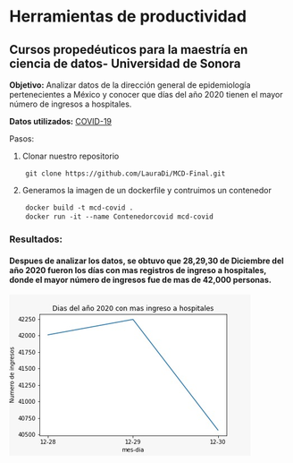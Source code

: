 # Herramientas de productividad
## Cursos propedéuticos para la maestría en ciencia de datos- Universidad de Sonora

**Objetivo:**
Analizar datos de la dirección general de epidemiología pertenecientes a México y conocer que días del año 2020 tienen el mayor número de ingresos a hospitales.

**Datos utilizados:**
[COVID-19](https://www.gob.mx/salud/documentos/datos-abiertos-bases-historicas-direccion-general-de-epidemiologia)

Pasos:
1. Clonar nuestro repositorio
~~~
    git clone https://github.com/LauraDi/MCD-Final.git
~~~

2. Generamos la imagen de un dockerfile y contruimos un contenedor
~~~
    docker build -t mcd-covid .
    docker run -it --name Contenedorcovid mcd-covid
~~~

### **Resultados:** 
#### Despues de analizar los datos, se obtuvo que 28,29,30 de Diciembre del año 2020 fueron los días con mas registros de ingreso a hospitales, donde el mayor número de ingresos fue de mas de 42,000 personas.

<img src="grafica.jpg">